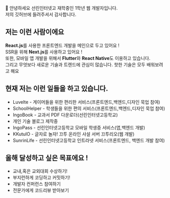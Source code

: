 🤚 안녕하세요 선린인터넷고 재학중인 1학년 웹 개발자입니다. <br>
저의 깃허브에 들려주셔서 감사합니다.

<h2>저는 이런 사람이에요</h2>
<b>React.js</b>를 사용한 프론트엔드 개발을 메인으로 두고 있어요 ! <br>
SSR을 위해 <b>Next.js</b>를 사용하고 있어요 ! <br>
또한, 모바일 앱 개발을 위해서 <b>Flutter</b>와 <b>React Native</b>도 이용하고 있습니다. <br>
그리고 무엇보다 새로운 기술과 트렌드에 관심이 많습니다. 핫한 기술은 모두 배워보려고 해요

<h2>현재 저는 이런 일들을 하고 있습니다.</h2>

<ul>
  <li>Luvelte - 게이머들을 위한 편리한 서비스(프론트엔드,백엔드,디자인 묵업 참여)</li>
  <li>SchoolHelper - 학생들을 위한 편의 서비스(프론트엔드,백엔드,디자인 묵업 참여)</li>
  <li>IngoBook - 교과서 PDF 다운로더(선린인터넷고등학교)</li>
  <li>개인 기술 블로그 제작중</li>
  <li>IngoPass - 선린인터넷고등학교 모바일 학생증 서비스(앱,백엔드 개발)</li>
  <li>KKutuIO - 글자로 놀자! 끄투 온라인 사설 서버 끄투리오(웹 개발)</li>
  <li>SunrinLife - 선린인터넷고등학교 인트라넷 서비스(프론트엔드, 백엔드 개발 참여)</li>
</ul>

<h2>올해 달성하고 싶은 목표에요 !</h2>

<ul>
  <li>교내,혹은 교외대회 수상하기!</li>
  <li>부지런하게 코딩하고 커밋하기!</li>
  <li>개발자 컨퍼런스 참여하기</li>
  <li>전문가에게 코드리뷰 받아보기</li>
</ul>
